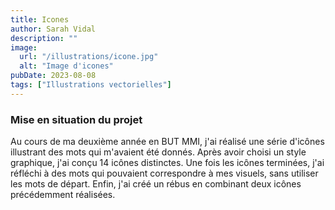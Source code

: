 ```yaml
---
title: Icones
author: Sarah Vidal
description: ""
image: 
  url: "/illustrations/icone.jpg"
  alt: "Image d'icones"
pubDate: 2023-08-08
tags: ["Illustrations vectorielles"]
---
```


<section class="flex flex-col items-center gap-28">
<div class=" flex flex-col gap-6 py-6 justify-center items-center w-2/3">
    <h3 class=" text-4xl font-passion">Mise en situation du projet</h3>
    <p class="text-xl text-center">Au cours de ma deuxième année en BUT MMI, j'ai réalisé une série d'icônes illustrant des mots qui m'avaient été donnés. Après avoir choisi un style graphique, j'ai conçu 14 icônes distinctes. Une fois les icônes terminées, j'ai réfléchi à des mots qui pouvaient correspondre à mes visuels, sans utiliser les mots de départ. Enfin, j'ai créé un rébus en combinant deux icônes précédemment réalisées.</p>
  </div>
<div class="flex flex-row justify-center gap-8">
<img class="w-full" src="/illustrations/icone.jpg" alt="">
</div>
</section>
